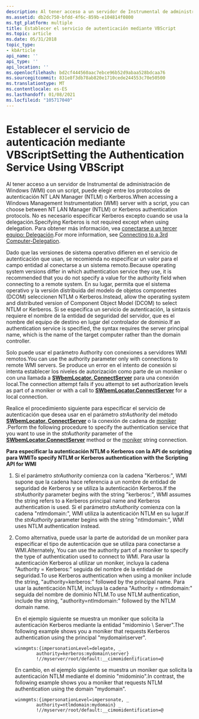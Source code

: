 ```yaml
---
description: Al tener acceso a un servidor de Instrumental de administración de Windows (WMI) con un script, puede elegir entre los protocolos de autenticación NT LAN Manager (NTLM) o Kerberos.
ms.assetid: db2dc750-bfdd-4f6c-859b-e104814f0800
ms.tgt_platform: multiple
title: Establecer el servicio de autenticación mediante VBScript
ms.topic: article
ms.date: 05/31/2018
topic_type:
- kbArticle
api_name: ''
api_type: ''
api_location: ''
ms.openlocfilehash: bd2cf444560aac7ebce96b52d9abaa528bdcaa76
ms.sourcegitcommit: 831e8f3db78ab820e1710cede244553c70e50500
ms.translationtype: MT
ms.contentlocale: es-ES
ms.lasthandoff: 01/08/2021
ms.locfileid: "105717040"
---
```

# <a name="setting-the-authentication-service-using-vbscript"></a><span data-ttu-id="0a1d9-103">Establecer el servicio de autenticación mediante VBScript</span><span class="sxs-lookup"><span data-stu-id="0a1d9-103">Setting the Authentication Service Using VBScript</span></span>

<span data-ttu-id="0a1d9-104">Al tener acceso a un servidor de Instrumental de administración de Windows (WMI) con un script, puede elegir entre los protocolos de autenticación NT LAN Manager (NTLM) o Kerberos.</span><span class="sxs-lookup"><span data-stu-id="0a1d9-104">When accessing a Windows Management Instrumentation (WMI) server with a script, you can choose between NT LAN Manager (NTLM) or Kerberos authentication protocols.</span></span> <span data-ttu-id="0a1d9-105">No es necesario especificar Kerberos excepto cuando se usa la delegación.</span><span class="sxs-lookup"><span data-stu-id="0a1d9-105">Specifying Kerberos is not required except when using delegation.</span></span> <span data-ttu-id="0a1d9-106">Para obtener más información, vea [conectarse a un tercer equipo: Delegación](connecting-to-a-3rd-computer-delegation.md).</span><span class="sxs-lookup"><span data-stu-id="0a1d9-106">For more information, see [Connecting to a 3rd Computer-Delegation](connecting-to-a-3rd-computer-delegation.md).</span></span>

<span data-ttu-id="0a1d9-107">Dado que las versiones de sistema operativo difieren en el servicio de autenticación que usan, se recomienda no especificar un valor para el campo entidad al conectarse a un sistema remoto.</span><span class="sxs-lookup"><span data-stu-id="0a1d9-107">Because operating system versions differ in which authentication service they use, it is recommended that you do not specify a value for the authority field when connecting to a remote system.</span></span> <span data-ttu-id="0a1d9-108">En su lugar, permita que el sistema operativo y la versión distribuida del modelo de objetos componentes (DCOM) seleccionen NTLM o Kerberos.</span><span class="sxs-lookup"><span data-stu-id="0a1d9-108">Instead, allow the operating system and distributed version of Component Object Model (DCOM) to select NTLM or Kerberos.</span></span> <span data-ttu-id="0a1d9-109">Si se especifica un servicio de autenticación, la sintaxis requiere el nombre de la entidad de seguridad del servidor, que es el nombre del equipo de destino en lugar del controlador de dominio.</span><span class="sxs-lookup"><span data-stu-id="0a1d9-109">If an authentication service is specified, the syntax requires the server principal name, which is the name of the target computer rather than the domain controller.</span></span>

<span data-ttu-id="0a1d9-110">Solo puede usar el parámetro Authority con conexiones a servidores WMI remotos.</span><span class="sxs-lookup"><span data-stu-id="0a1d9-110">You can use the authority parameter only with connections to remote WMI servers.</span></span> <span data-ttu-id="0a1d9-111">Se produce un error en el intento de conexión si intenta establecer los niveles de autorización como parte de un moniker o con una llamada a [**SWbemLocator. ConnectServer**](swbemlocator-connectserver.md) para una conexión local.</span><span class="sxs-lookup"><span data-stu-id="0a1d9-111">The connection attempt fails if you attempt to set authorization levels as part of a moniker or with a call to [**SWbemLocator.ConnectServer**](swbemlocator-connectserver.md) for a local connection.</span></span>

<span data-ttu-id="0a1d9-112">Realice el procedimiento siguiente para especificar el servicio de autenticación que desea usar en el parámetro *strAuthority* del método [**SWbemLocator. ConnectServer**](swbemlocator-connectserver.md) o la conexión de cadena de [moniker](constructing-a-moniker-string.md) .</span><span class="sxs-lookup"><span data-stu-id="0a1d9-112">Perform the following procedure to specify the authentication service that you want to use in the *strAuthority* parameter of the [**SWbemLocator.ConnectServer**](swbemlocator-connectserver.md) method or the [moniker](constructing-a-moniker-string.md) string connection.</span></span>

<span data-ttu-id="0a1d9-113">**Para especificar la autenticación NTLM o Kerberos con la API de scripting para WMI**</span><span class="sxs-lookup"><span data-stu-id="0a1d9-113">**To specify NTLM or Kerberos authentication with the Scripting API for WMI**</span></span>

1.  <span data-ttu-id="0a1d9-114">Si el parámetro *strAuthority* comienza con la cadena "Kerberos:", WMI supone que la cadena hace referencia a un nombre de entidad de seguridad de Kerberos y se utiliza la autenticación Kerberos.</span><span class="sxs-lookup"><span data-stu-id="0a1d9-114">If the *strAuthority* parameter begins with the string "kerberos:", WMI assumes the string refers to a Kerberos principal name and Kerberos authentication is used.</span></span> <span data-ttu-id="0a1d9-115">Si el parámetro *strAuthority* comienza con la cadena "ntlmdomain:", WMI utiliza la autenticación NTLM en su lugar.</span><span class="sxs-lookup"><span data-stu-id="0a1d9-115">If the *strAuthority* parameter begins with the string "ntlmdomain:", WMI uses NTLM authentication instead.</span></span>
2.  <span data-ttu-id="0a1d9-116">Como alternativa, puede usar la parte de autoridad de un moniker para especificar el tipo de autenticación que se utiliza para conectarse a WMI.</span><span class="sxs-lookup"><span data-stu-id="0a1d9-116">Alternately, You can use the authority part of a moniker to specify the type of authentication used to connect to WMI.</span></span> <span data-ttu-id="0a1d9-117">Para usar la autenticación Kerberos al utilizar un moniker, incluya la cadena "Authority = Kerberos:" seguida del nombre de la entidad de seguridad.</span><span class="sxs-lookup"><span data-stu-id="0a1d9-117">To use Kerberos authentication when using a moniker include the string, "authority=kerberos:" followed by the principal name.</span></span> <span data-ttu-id="0a1d9-118">Para usar la autenticación NTLM, incluya la cadena "Authority = ntlmdomain:" seguida del nombre de dominio NTLM.</span><span class="sxs-lookup"><span data-stu-id="0a1d9-118">To use NTLM authentication, include the string, "authority=ntlmdomain:" followed by the NTLM domain name.</span></span>

    <span data-ttu-id="0a1d9-119">En el ejemplo siguiente se muestra un moniker que solicita la autenticación Kerberos mediante la entidad "midominio \\ Server".</span><span class="sxs-lookup"><span data-stu-id="0a1d9-119">The following example shows you a moniker that requests Kerberos authentication using the principal "mydomain\\server".</span></span>

    ```VB
    winmgmts:{impersonationLevel=delegate, _
            authority=kerberos:mydomain\server} _
            !//myserver/root/default:__cimomidentification=@
    ```

    

    <span data-ttu-id="0a1d9-120">En cambio, en el ejemplo siguiente se muestra un moniker que solicita la autenticación NTLM mediante el dominio "midominio".</span><span class="sxs-lookup"><span data-stu-id="0a1d9-120">In contrast, the following example shows you a moniker that requests NTLM authentication using the domain "mydomain".</span></span>

    ```VB
    winmgmts:{impersonationLevel=impersonate, _
            authority=ntlmdomain:mydomain} _
            !//myserver/root/default:__cimomidentification=@
    ```

    

 

 




